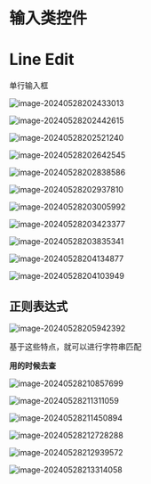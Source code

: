 # 输入类控件

# Line Edit

单行输入框



![image-20240528202433013](C:\Users\30780\AppData\Roaming\Typora\typora-user-images\image-20240528202433013.png)

![image-20240528202442615](C:\Users\30780\AppData\Roaming\Typora\typora-user-images\image-20240528202442615.png)

![image-20240528202521240](C:\Users\30780\AppData\Roaming\Typora\typora-user-images\image-20240528202521240.png)

![image-20240528202642545](C:\Users\30780\AppData\Roaming\Typora\typora-user-images\image-20240528202642545.png)

![image-20240528202838586](C:\Users\30780\AppData\Roaming\Typora\typora-user-images\image-20240528202838586.png)

![image-20240528202937810](C:\Users\30780\AppData\Roaming\Typora\typora-user-images\image-20240528202937810.png)

![image-20240528203005992](C:\Users\30780\AppData\Roaming\Typora\typora-user-images\image-20240528203005992.png)

![image-20240528203423377](C:\Users\30780\AppData\Roaming\Typora\typora-user-images\image-20240528203423377.png)

![image-20240528203835341](C:\Users\30780\AppData\Roaming\Typora\typora-user-images\image-20240528203835341.png)

![image-20240528204134877](C:\Users\30780\AppData\Roaming\Typora\typora-user-images\image-20240528204134877.png)

![image-20240528204103949](C:\Users\30780\AppData\Roaming\Typora\typora-user-images\image-20240528204103949.png)

## 正则表达式

![image-20240528205942392](C:\Users\30780\AppData\Roaming\Typora\typora-user-images\image-20240528205942392.png)

基于这些特点，就可以进行字符串匹配

**用的时候去查**

![image-20240528210857699](C:\Users\30780\AppData\Roaming\Typora\typora-user-images\image-20240528210857699.png)

![image-20240528211311059](C:\Users\30780\AppData\Roaming\Typora\typora-user-images\image-20240528211311059.png)

![image-20240528211450894](C:\Users\30780\AppData\Roaming\Typora\typora-user-images\image-20240528211450894.png)

![image-20240528212728288](C:\Users\30780\AppData\Roaming\Typora\typora-user-images\image-20240528212728288.png)

![image-20240528212939572](C:\Users\30780\AppData\Roaming\Typora\typora-user-images\image-20240528212939572.png)

![image-20240528213314058](C:\Users\30780\AppData\Roaming\Typora\typora-user-images\image-20240528213314058.png)
